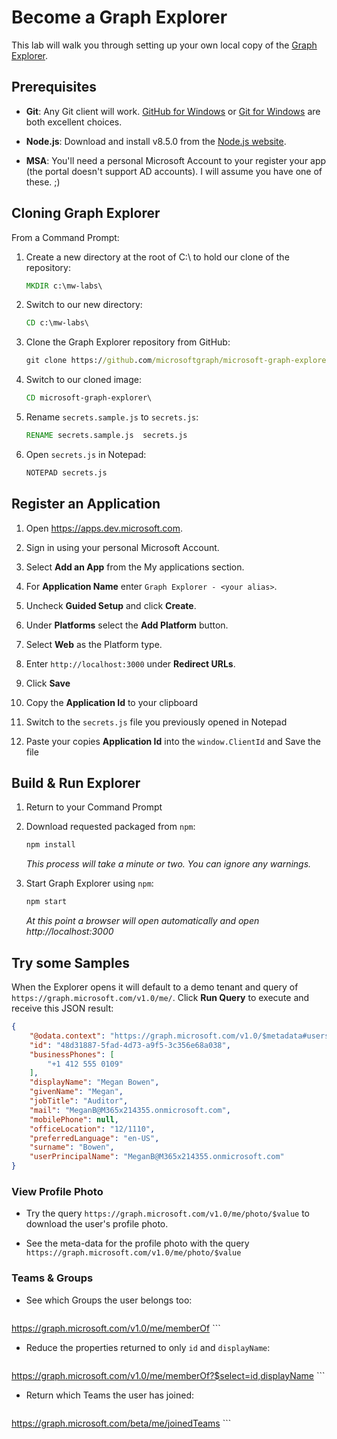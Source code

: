 # Become a Graph Explorer

This lab will walk you through setting up your own local copy of the [Graph Explorer](https://developer.microsoft.com/en-us/graph/graph-explorer). 

## Prerequisites

- **Git**: Any Git client will work. [GitHub for Windows](https://github-windows.s3.amazonaws.com/GitHubSetup.exe) or [Git for Windows](https://git-for-windows.github.io/) are both excellent choices.

- **Node.js**: Download and install v8.5.0 from the [Node.js website](https://nodejs.org/en/). 

- **MSA**: You'll need a personal Microsoft Account to your register your app (the portal doesn't support AD accounts). I will assume you have one of these. ;)

## Cloning Graph Explorer

From a Command Prompt:

1. Create a new directory at the root of C:\ to hold our clone of the repository:

    ```cmd
    MKDIR c:\mw-labs\
    ```

1. Switch to our new directory:

    ```cmd
    CD c:\mw-labs\
    ```

1. Clone the Graph Explorer repository from GitHub:

    ```cmd
    git clone https://github.com/microsoftgraph/microsoft-graph-explorer.git
    ```

1. Switch to our cloned image:

    ```cmd
    CD microsoft-graph-explorer\
    ```

1. Rename `secrets.sample.js` to `secrets.js`:

    ```cmd
    RENAME secrets.sample.js  secrets.js
    ````

1. Open `secrets.js` in Notepad:

    ```cmd
    NOTEPAD secrets.js
    ```

## Register an Application

1. Open https://apps.dev.microsoft.com.

2. Sign in using your personal Microsoft Account.

3. Select **Add an App** from the My applications section.

4. For **Application Name** enter `Graph Explorer - <your alias>`.

5. Uncheck **Guided Setup** and click **Create**.

6. Under **Platforms** select the **Add Platform** button.

7. Select **Web** as the Platform type.

8. Enter `http://localhost:3000` under **Redirect URLs**.

9. Click **Save**

10. Copy the **Application Id** to your clipboard

11. Switch to the `secrets.js` file you previously opened in Notepad 

12. Paste your copies **Application Id** into the `window.ClientId` and Save the file

## Build & Run Explorer

1. Return to your Command Prompt 

1. Download requested packaged from `npm`:

    ```cmd
    npm install
    ```
    _This process will take a minute or two. You can ignore any warnings._


1. Start Graph Explorer using `npm`:

    ```cmd
    npm start
    ```
    _At this point a browser will open automatically and open http://localhost:3000_

## Try some Samples

When the Explorer opens it will default to a demo tenant and query of `https://graph.microsoft.com/v1.0/me/`. Click **Run Query** to execute and receive this JSON result:

```json
{
    "@odata.context": "https://graph.microsoft.com/v1.0/$metadata#users/$entity",
    "id": "48d31887-5fad-4d73-a9f5-3c356e68a038",
    "businessPhones": [
        "+1 412 555 0109"
    ],
    "displayName": "Megan Bowen",
    "givenName": "Megan",
    "jobTitle": "Auditor",
    "mail": "MeganB@M365x214355.onmicrosoft.com",
    "mobilePhone": null,
    "officeLocation": "12/1110",
    "preferredLanguage": "en-US",
    "surname": "Bowen",
    "userPrincipalName": "MeganB@M365x214355.onmicrosoft.com"
}
```

### View Profile Photo  

* Try the query `https://graph.microsoft.com/v1.0/me/photo/$value` to download the user's profile photo. 

* See the meta-data for the profile photo with the query `https://graph.microsoft.com/v1.0/me/photo/$value`


### Teams & Groups

* See which Groups the user belongs too: 

    ```
https://graph.microsoft.com/v1.0/me/memberOf
    ```

* Reduce the properties returned to only `id` and `displayName`: 

    ```
https://graph.microsoft.com/v1.0/me/memberOf?$select=id,displayName
    ```

* Return which Teams the user has joined: 

    ```
https://graph.microsoft.com/beta/me/joinedTeams
    ```
